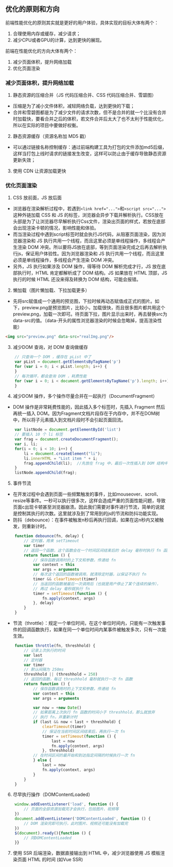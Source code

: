 ## 优化的原则和方向

前端性能优化的原则其实就是更好的用户体验，具体实现的目标大体有两个：
1. 合理使用内存或缓存，减少请求；
2. 减少CPU或者GPU的计算，达到更快的展现。

前端在性能优化的方向大体有两个：
1. 减少页面体积，提升网络加载
2. 优化页面渲染

### 减少页面体积，提升网络加载

1. 静态资源的压缩合并（JS 代码压缩合并、CSS 代码压缩合并、雪碧图）

* 压缩是为了减小文件体积，减轻网络负载，达到更快的下载；
* 合并和雪碧图都是为了减少文件的请求次数，但不是合并的就一个比没有合并时加载快，要看合并之后的体积，若文件合并后太大了也不太利于性能优化，所以在实际的项目中要做好权衡。

2. 静态资源缓存（资源名称加 MD5 戳）

* 可以通过链接名称控制缓存：通过前端构建工具为打包的文件添加md5后缀，这样当打包上线时请求的链接发生改变，这样可以防止由于缓存导致静态资源更新失效；

3. 使用 CDN 让资源加载更快

### 优化页面渲染

1. CSS 放前面，JS 放后面

* 浏览器在渲染解析过程中，若遇到`<link href="...">`和`<script src="...">`这种外链加载 CSS 和 JS 的标签，浏览器会异步下载并解析执行。CSS放在头部是为了让浏览器尽早解析执行Css文件，渲染出页面的样式，若放在底部会出现渲染卡顿的情况，影响性能和体验。
* 而当渲染过程中遇到script标签时就会执行JS代码，从阻塞页面渲染，因为浏览器渲染和 JS 执行共用一个线程，而且这里必须是单线程操作，多线程会产生渲染 DOM 冲突。所以要将JS放在底部，等到页面渲染完成之后再去解析执行js，保证用户体验性。因为浏览器渲染和 JS 执行共用一个线程，而且这里必须是单线程操作，多线程会产生渲染 DOM 冲突。
* 另外，JS 执行如果涉及 DOM 操作，得等待 DOM 解析完成才行，JS 放在底部执行时，HTML 肯定都解析成了 DOM 结构。JS 如果放在 HTML 顶部，JS 执行的时候 HTML 还没来得及转换为 DOM 结构，可能会报错。

2. 懒加载（图片懒加载、下拉加载更多）
*  先将src赋值成一个通用的预览图，下拉时候再动态赋值成正式的图片。如下，preview.png是预览图片，比较小，加载很快，而且很多图片都共用这个preview.png，加载一次即可。待页面下拉，图片显示出来时，再去替换src为data-src的值。（data-开头的属性浏览器渲染的时候会忽略掉，提高渲染性能）

```html
<img src="preview.png" data-src="realImg.png"/>
```

3. 减少DOM 查询，对 DOM 查询做缓存
```js
    // 只查询一个 DOM ，缓存在 pList 中了
    var pList = document.getElementsByTagName('p')  
    for (var i = 0; i < pList.length; i++) {
    }
    // 每次循环，都会查询 DOM ，耗费性能
    for (var i = 0; i < document.getElementsByTagName('p').length; i++) {  
    }
```

4. 减少DOM 操作，多个操作尽量合并在一起执行（DocumentFragment）
* DOM 操作是非常耗费性能的，因此插入多个标签时，先插入 Fragment 然后再统一插入 DOM。因为Fragment文档片段存在于内存中，并不在DOM树中，所以将子元素插入到文档片段时不会引起页面回流。
```js
    var listNode = document.getElementById('list')
    // 要插入 10 个 li 标签
    var frag = document.createDocumentFragment();
    var i, li;
    for(i = 0; i < 10; i++) {
        li = document.createElement("li");
        li.innerHTML = "List item " + i;
        frag.appendChild(li);  //先放在 frag 中，最后一次性插入到 DOM 结构中。
    }
    listNode.appendChild(frag);
```
5. 事件节流

* 在开发过程中会遇到页面一些频繁触发的事件，比如mouseover、scroll、resize等事件。一秒可以执行很多次，这样会造成严重的页面性能问题，导致页面c出现卡顿甚至浏览器崩溃。因此我们需要对事件进行节流，简单的说就是控制其执行的次数。这里就涉及到了常用到的js的节流和防抖功能实现。
* 防抖（debounce）：在事件被触发n秒后再执行回调，如果在这n秒内又被触发，则重新计时。

```js
    function debounce(fn, delay) {
        // 定时器，用来 setTimeout
        var timer
        // 返回一个函数，这个函数会在一个时间区间结束后的 delay 毫秒时执行 fn 函数
        return function () {
            // 保存函数调用时的上下文和参数，传递给 fn
            var context = this
            var args = arguments
            // 每次这个返回的函数被调用，就清除定时器，以保证不执行 fn
            timer && clearTimeout(timer)
            // 当返回的函数被最后一次调用后（也就是用户停止了某个连续的操作），
            // 再过 delay 毫秒就执行 fn
            timer = setTimeout(function () {
                fn.apply(context, args)
            }, delay)
        }
    }
```

* 节流（throttle）：规定一个单位时间，在这个单位时间内，只能有一次触发事件的回调函数执行，如果在同一个单位时间内某事件被触发多次，只有一次能生效。

```js
    function throttle(fn, threshhold) {
        // 记录上次执行的时间
        var last
        // 定时器
        var timer
        // 默认间隔为 250ms
        threshhold || (threshhold = 250)
        // 返回的函数，每过 threshhold 毫秒就执行一次 fn 函数
        return function () {
            // 保存函数调用时的上下文和参数，传递给 fn
            var context = this
            var args = arguments

            var now = +new Date()
            // 如果距离上次执行 fn 函数的时间小于 threshhold，那么就放弃
            // 执行 fn，并重新计时
            if (last && now < last + threshhold) {
                clearTimeout(timer)
                // 保证在当前时间区间结束后，再执行一次 fn
                timer = setTimeout(function () {
                    last = now
                    fn.apply(context, args)
                }, threshhold)
            // 在时间区间的最开始和到达指定间隔的时候执行一次 fn
            } else {
                last = now
                fn.apply(context, args)
            }
        }
    }
```

6. 尽早执行操作（DOMContentLoaded）
```js
    window.addEventListener('load', function () {
        // 页面的全部资源加载完才会执行，包括图片、视频等
    })
    document.addEventListener('DOMContentLoaded', function () {
        // DOM 渲染完即可执行，此时图片、视频还可能没有加载完
    })
    $(document).ready(){function () {
        // 同DOMContentLoaded
    }}
```
7. 使用 SSR 后端渲染，数据直接输出到 HTML 中，减少浏览器使用 JS 模板渲染页面 HTML 的时间 (如Vue SSR)

